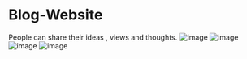 # Blog-Website
People can share their ideas , views and thoughts.
![image](https://user-images.githubusercontent.com/97498681/215251494-0ad95f32-5d7a-498c-a6c9-1a7ccfa4b884.png)
![image](https://user-images.githubusercontent.com/97498681/215251507-accf1693-9be7-44f0-88e1-801428cc8457.png)
![image](https://user-images.githubusercontent.com/97498681/215251518-a68ee64d-2201-4c44-8d47-24d66946f7e1.png)
![image](https://user-images.githubusercontent.com/97498681/215251549-6eab3e86-df09-4c33-bac5-ff1ad997fdc8.png)
